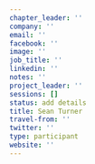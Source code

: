 ```yaml
---
chapter_leader: ''
company: ''
email: ''
facebook: ''
image: ''
job_title: ''
linkedin: ''
notes: ''
project_leader: ''
sessions: []
status: add details
title: Sean Turner
travel-from: ''
twitter: ''
type: participant
website: ''
---
```


<!-- put more details about participant here -->
